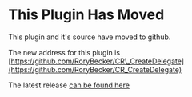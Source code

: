 # This Plugin Has Moved #

This plugin and it's source have moved to github.

The new address for this plugin is [https://github.com/RoryBecker/CR\_CreateDelegate](https://github.com/RoryBecker/CR_CreateDelegate)

The latest release [can be found here](https://github.com/RoryBecker/CR_CreateDelegate/releases/latest)